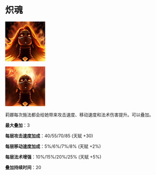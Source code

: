 # 炽魂

![](game/resource/flash3/images/spellicons/mjz_lina_fiery_soul.png)

![](game/resource/flash3/images/spellicons/mjz_lina_fiery_soul_arcana.png)

莉娜每次施法都会给她带来攻击速度、移动速度和法术伤害提升。可以叠加。

**最大叠加**：3

**每层攻击速度加成**：40/55/70/85 (天赋 +30)

**每层移动速度加成**：5%/6%/7%/8% (天赋 +2%)

**每层法术增强**：10%/15%/20%/25% (天赋 +5%)

**叠加持续时间**：20

